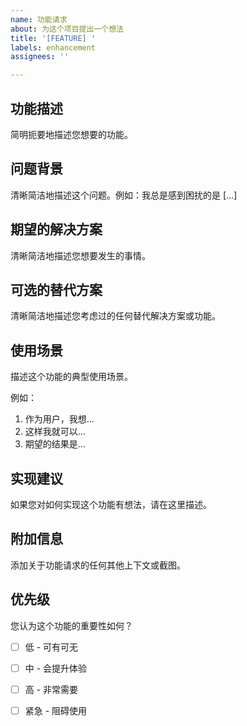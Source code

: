 ```yaml
---
name: 功能请求
about: 为这个项目提出一个想法
title: '[FEATURE] '
labels: enhancement
assignees: ''

---
```


## 功能描述

简明扼要地描述您想要的功能。

## 问题背景

清晰简洁地描述这个问题。例如：我总是感到困扰的是 [...]

## 期望的解决方案

清晰简洁地描述您想要发生的事情。

## 可选的替代方案

清晰简洁地描述您考虑过的任何替代解决方案或功能。

## 使用场景

描述这个功能的典型使用场景。

例如：
1. 作为用户，我想...
2. 这样我就可以...
3. 期望的结果是...

## 实现建议

如果您对如何实现这个功能有想法，请在这里描述。

## 附加信息

添加关于功能请求的任何其他上下文或截图。

## 优先级

您认为这个功能的重要性如何？
- [ ] 低 - 可有可无
- [ ] 中 - 会提升体验
- [ ] 高 - 非常需要
- [ ] 紧急 - 阻碍使用

